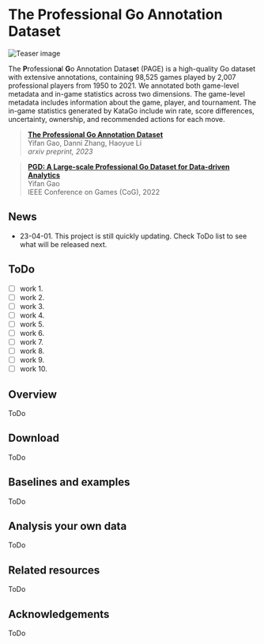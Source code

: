 # The Professional Go Annotation Dataset

![Teaser image](./assets/PAGE.png)

The **P**rofession**a**l **G**o Annotation Datas**e**t (PAGE) is a high-quality Go dataset with extensive annotations, containing 98,525 games played by 2,007 professional players from 1950 to 2021. We annotated both game-level metadata and in-game statistics across two dimensions. The game-level metadata includes information about the game, player, and tournament. The in-game statistics generated by KataGo include win rate, score differences, uncertainty, ownership, and recommended actions for each move.

> **[The Professional Go Annotation Dataset](https://arxiv.org/abs/2211.01559)**<br>
> Yifan Gao, Danni Zhang, Haoyue Li<br>
> *arxiv preprint, 2023*

> **[PGD: A Large-scale Professional Go Dataset for Data-driven Analytics](https://ieeexplore.ieee.org/abstract/document/9893704)**<br>
> Yifan Gao<br>
> IEEE Conference on Games (CoG), 2022

## News
- 23-04-01. This project is still quickly updating. Check ToDo list to see what will be released next.

## ToDo
- [ ] work 1.
- [ ] work 2.
- [ ] work 3.
- [ ] work 4.
- [ ] work 5.
- [ ] work 6.
- [ ] work 7.
- [ ] work 8.
- [ ] work 9.
- [ ] work 10.

## Overview
ToDo

## Download
ToDo

## Baselines and examples
ToDo

## Analysis your own data
ToDo

## Related resources
ToDo

## Acknowledgements
ToDo